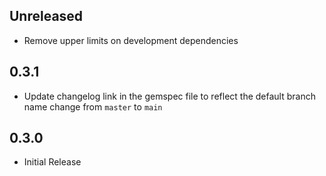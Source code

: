 ## Unreleased
- Remove upper limits on development dependencies

## 0.3.1
- Update changelog link in the gemspec file to reflect the default branch name change from `master` to `main`

## 0.3.0  
- Initial Release
